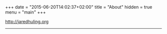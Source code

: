 +++
date = "2015-06-20T14:02:37+02:00"
title = "About"
hidden = true
menu = "main"
+++

<http://jaredhuling.org>

***

